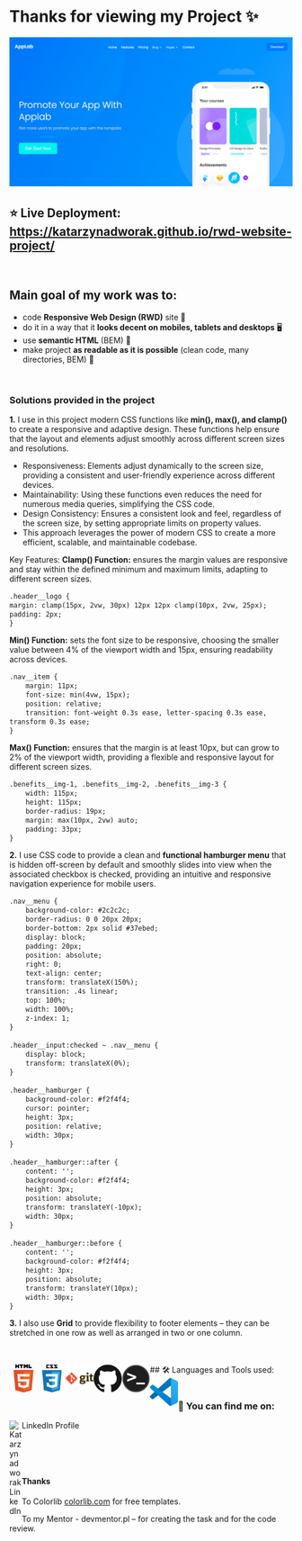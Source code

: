 # Thanks for viewing my Project ✨

![ a main page screenshot](./images/screen.png)
<br />

## :star: Live Deployment: https://katarzynadworak.github.io/rwd-website-project/
<br />

## Main goal of my work was to:
- code **Responsive Web Design (RWD)** site 📱
- do it in a way that it **looks decent on mobiles, tablets and desktops** 🖥️
- use **semantic HTML** (BEM) 📝
- make project **as readable as it is possible** (clean code, many directories, BEM) 📖
<br />

### Solutions provided in the project
**1.** I use in this project modern CSS functions like **min(), max(), and clamp()** to create a responsive and adaptive design. These functions help ensure that the layout and elements adjust smoothly across different screen sizes and resolutions.

- Responsiveness: Elements adjust dynamically to the screen size, providing a consistent and user-friendly experience across different devices.
- Maintainability: Using these functions even reduces the need for numerous media queries, simplifying the CSS code.
- Design Consistency: Ensures a consistent look and feel, regardless of the screen size, by setting appropriate limits on property values.
- This approach leverages the power of modern CSS to create a more efficient, scalable, and maintainable codebase.

Key Features:
**Clamp() Function:** ensures the margin values are responsive and stay within the defined minimum and maximum limits, adapting to different screen sizes.

    .header__logo {
    margin: clamp(15px, 2vw, 30px) 12px 12px clamp(10px, 2vw, 25px);
    padding: 2px;
    }

**Min() Function:** sets the font size to be responsive, choosing the smaller value between 4% of the viewport width and 15px, ensuring readability across devices.

    .nav__item {
        margin: 11px;
        font-size: min(4vw, 15px);
        position: relative;
        transition: font-weight 0.3s ease, letter-spacing 0.3s ease, transform 0.3s ease;
    }

**Max() Function:** ensures that the margin is at least 10px, but can grow to 2% of the viewport width, providing a flexible and responsive layout for different screen sizes.

    .benefits__img-1, .benefits__img-2, .benefits__img-3 {
        width: 115px;
        height: 115px;
        border-radius: 19px;
        margin: max(10px, 2vw) auto;
        padding: 33px;
    }

**2.** I use CSS code to provide a clean and **functional hamburger menu** that is hidden off-screen by default and smoothly slides into view when the associated checkbox is checked, providing an intuitive and responsive navigation experience for mobile users.

    .nav__menu {
        background-color: #2c2c2c;
        border-radius: 0 0 20px 20px;
        border-bottom: 2px solid #37ebed;
        display: block;
        padding: 20px;
        position: absolute;
        right: 0;
        text-align: center;
        transform: translateX(150%);
        transition: .4s linear;
        top: 100%;
        width: 100%;
        z-index: 1;
    }
      
    .header__input:checked ~ .nav__menu {
        display: block;
        transform: translateX(0%);
    }
      
    .header__hamburger {
        background-color: #f2f4f4;
        cursor: pointer;
        height: 3px;
        position: relative;
        width: 30px;
    }
      
    .header__hamburger::after {
        content: '';
        background-color: #f2f4f4;
        height: 3px;
        position: absolute;
        transform: translateY(-10px);
        width: 30px;
    }
      
    .header__hamburger::before {
        content: '';
        background-color: #f2f4f4;
        height: 3px;
        position: absolute;
        transform: translateY(10px);
        width: 30px;
    }
   
**3.** I also use **Grid** to provide flexibility to footer elements – they can be stretched in one row as well as arranged in two or one column.

<br />
<br />
## 🛠️ Languages and Tools used: 


<img align="left" alt="HTML5" width="50px" src="https://raw.githubusercontent.com/github/explore/80688e429a7d4ef2fca1e82350fe8e3517d3494d/topics/html/html.png" />

<img align="left" alt="CSS3" width="50px" src="https://raw.githubusercontent.com/github/explore/80688e429a7d4ef2fca1e82350fe8e3517d3494d/topics/css/css.png" />

<img align="left" alt="Git" width="50px" src="https://raw.githubusercontent.com/github/explore/80688e429a7d4ef2fca1e82350fe8e3517d3494d/topics/git/git.png" />

<img align="left" alt="GitHub" width="50px" src="https://raw.githubusercontent.com/github/explore/78df643247d429f6cc873026c0622819ad797942/topics/github/github.png" />

<img align="left" alt="Terminal" width="50px" src="https://raw.githubusercontent.com/github/explore/80688e429a7d4ef2fca1e82350fe8e3517d3494d/topics/terminal/terminal.png" />

<img align="left" alt="Visual Studio Code" width="50px" src="https://raw.githubusercontent.com/github/explore/80688e429a7d4ef2fca1e82350fe8e3517d3494d/topics/visual-studio-code/visual-studio-code.png" />
<br />
<br />

### 💙 You can find me on:

LinkedIn Profile [<img align="left" alt="Katarzynadworak LinkedIn" width="22px" src="https://cdn.jsdelivr.net/npm/simple-icons@v3/icons/linkedin.svg" />][linkedin]

<br />

[linkedin]: (https://www.linkedin.com/in/katarzynadworak/)
<br />

#### Thanks
To Colorlib [colorlib.com](https://colorlib.com) for free templates.

To my Mentor - devmentor.pl – for creating the task and for the code review.

